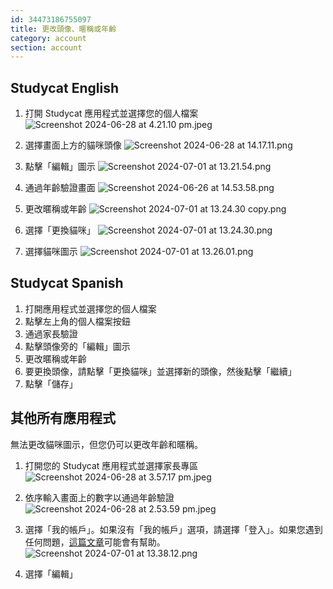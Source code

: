 ```yaml
---
id: 34473186755097
title: 更改頭像、暱稱或年齡
category: account
section: account
---
```

## Studycat English

1. 打開 Studycat 應用程式並選擇您的個人檔案 ![Screenshot 2024-06-28 at 4.21.10 pm.jpeg](https://help.studycat.com/hc/article_attachments/34473186682009)

2. 選擇畫面上方的貓咪頭像 ![Screenshot 2024-06-28 at 14.17.11.png](https://help.studycat.com/hc/article_attachments/34473186684953)

3. 點擊「編輯」圖示 ![Screenshot 2024-07-01 at 13.21.54.png](https://help.studycat.com/hc/article_attachments/34473186707865)

4. 通過年齡驗證畫面 ![Screenshot 2024-06-26 at 14.53.58.png](https://help.studycat.com/hc/article_attachments/34473186715801)

5. 更改暱稱或年齡 ![Screenshot 2024-07-01 at 13.24.30 copy.png](https://help.studycat.com/hc/article_attachments/34473186721561)

6. 選擇「更換貓咪」 ![Screenshot 2024-07-01 at 13.24.30.png](https://help.studycat.com/hc/article_attachments/34473186726041)

7. 選擇貓咪圖示 ![Screenshot 2024-07-01 at 13.26.01.png](https://help.studycat.com/hc/article_attachments/34473149798937)

## Studycat Spanish

1. 打開應用程式並選擇您的個人檔案
2. 點擊左上角的個人檔案按鈕
3. 通過家長驗證
4. 點擊頭像旁的「編輯」圖示
5. 更改暱稱或年齡
6. 要更換頭像，請點擊「更換貓咪」並選擇新的頭像，然後點擊「繼續」
7. 點擊「儲存」

## 其他所有應用程式

無法更改貓咪圖示，但您仍可以更改年齡和暱稱。

1. 打開您的 Studycat 應用程式並選擇家長專區 ![Screenshot 2024-06-28 at 3.57.17 pm.jpeg](https://help.studycat.com/hc/article_attachments/34473149804697)

2. 依序輸入畫面上的數字以通過年齡驗證 ![Screenshot 2024-06-28 at 2.53.59 pm.jpeg](https://help.studycat.com/hc/article_attachments/34473149807641)

3. 選擇「我的帳戶」。如果沒有「我的帳戶」選項，請選擇「登入」。如果您遇到任何問題，[這篇文章](https://help.studycat.com/hc/en-us/articles/360051281554-Access-your-free-trial-or-subscription)可能會有幫助。 ![Screenshot 2024-07-01 at 13.38.12.png](https://help.studycat.com/hc/article_attachments/34473149811993)

4. 選擇「編輯」